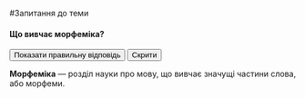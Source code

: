 #Запитання до теми


<body>
    <h4 class="question">Що вивчає морфеміка?</h4>
    <body>
    <button href="#" class="show">Показати правильну відповідь</button>
    <button href="#" class="hide">Скрити</button>
    <br>
    <p class="hidden"><strong>Морфемiка</strong> — роздiл науки про мову, що вивчає значущi частини слова, або морфеми.</p>
    </body>
</body>